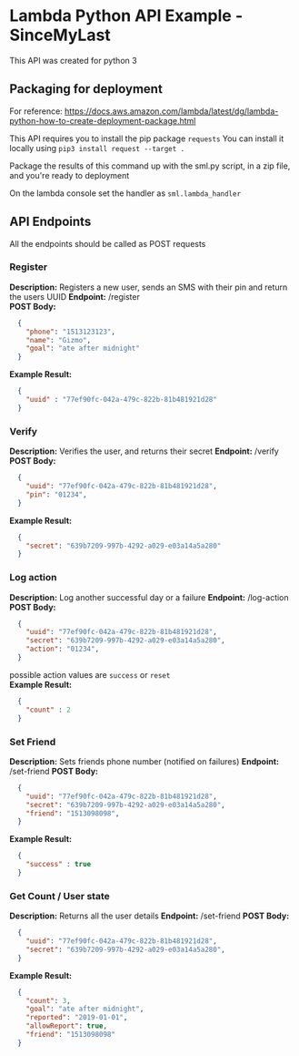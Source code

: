 # Lambda Python API Example - SinceMyLast
This API was created for python 3

## Packaging for deployment
For reference: https://docs.aws.amazon.com/lambda/latest/dg/lambda-python-how-to-create-deployment-package.html

This API requires you to install the pip package `requests`
You can install it locally using `pip3 install request --target .`

Package the results of this command up with the sml.py script, in a zip file, and you're ready to deployment

On the lambda console set the handler as `sml.lambda_handler`


## API Endpoints
All the endpoints should be called as POST requests

### Register
**Description:** Registers a new user, sends an SMS with their pin and return the users UUID
**Endpoint:** /register  
**POST Body:**
```json
  {
    "phone": "1513123123",
    "name": "Gizmo",
    "goal": "ate after midnight"
  }
```
**Example Result:**
```json
  {
    "uuid" : "77ef90fc-042a-479c-822b-81b481921d28"
  }
```

### Verify
**Description:** Verifies the user, and returns their secret
**Endpoint:** /verify  
**POST Body:**
```json
  {
    "uuid": "77ef90fc-042a-479c-822b-81b481921d28",
    "pin": "01234",
  }
```
**Example Result:**
```json
  {
    "secret": "639b7209-997b-4292-a029-e03a14a5a280"
  }
```  

### Log action
**Description:** Log another successful day or a failure
**Endpoint:** /log-action
**POST Body:**
```json
  {
    "uuid": "77ef90fc-042a-479c-822b-81b481921d28",
    "secret": "639b7209-997b-4292-a029-e03a14a5a280",
    "action": "01234",
  }
```
possible action values are `success` or `reset`  
**Example Result:**
```json
  {
    "count" : 2
  }
```  

### Set Friend
**Description:** Sets friends phone number (notified on failures)
**Endpoint:** /set-friend
**POST Body:**
```json
  {
    "uuid": "77ef90fc-042a-479c-822b-81b481921d28",
    "secret": "639b7209-997b-4292-a029-e03a14a5a280",
    "friend": "1513098098",
  }
```
**Example Result:**
```json
  {
    "success" : true
  }
```  

### Get Count / User state
**Description:** Returns all the user details
**Endpoint:** /set-friend
**POST Body:**
```json
  {
    "uuid": "77ef90fc-042a-479c-822b-81b481921d28",
    "secret": "639b7209-997b-4292-a029-e03a14a5a280",
  }
```
**Example Result:**
```json
  {
    "count": 3,
    "goal": "ate after midnight",
    "reported": "2019-01-01",
    "allowReport": true,
    "friend": "1513098098" 
  }
```  
